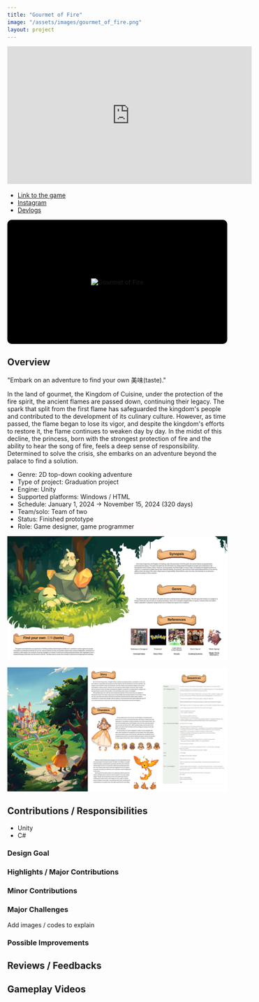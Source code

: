 ```yaml
---
title: "Gourmet of Fire"
image: "/assets/images/gourmet_of_fire.png"
layout: project
---
```


<p><iframe width="560" height="315" src="https://www.youtube.com/embed/W7AT3YjdtvY" title="Gourmet of Fire" frameBorder="0"   allow="accelerometer; autoplay; clipboard-write; encrypted-media; gyroscope; picture-in-picture; web-share"  allowFullScreen><br>Powered by <a href="https://youtubeembedcode.com">youtube embed code</a> and <a href="https://snabblan.io/">snabblån utan uc</a></iframe></p>

* [Link to the game](https://odd-mune.itch.io/gourmet-of-fire)
* [Instagram](https://www.instagram.com/gourmet_of_fire)
* [Devlogs](https://savory-postage-c8f.notion.site/Gourmet-of-Fire-09430cb0422e4ee8bebb1ec8d10c4811?pvs=24)

<div class="slideshow-container">
  <div class="slides-wrapper">
    <div class="slide"><img src="/assets/images/gourmet_of_fire.png" alt="Gourmet of Fire"></div>
    <div class="slide"><img src="/assets/images/gourmet_of_fire_cooking_ui.jpg" alt="Cooking UI"></div>
    <div class="slide"><img src="/assets/images/gourmet_of_fire_cooking_animation.jpg" alt="Cooking Animation"></div>
    <div class="slide"><img src="/assets/images/gourmet_of_fire_princess_concept.png" alt="Princess Concept"></div>
    <div class="slide"><img src="/assets/images/gourmet_of_fire_dialog.jpg" alt="Dialog"></div>
    <div class="slide"><img src="/assets/images/gourmet_of_fire_field_level.jpg" alt="Field Level"></div>
    <div class="slide"><img src="/assets/images/gourmet_of_fire_village_level.jpg" alt="Village Level"></div>
    <div class="slide"><img src="/assets/images/gourmet_of_fire_in_house_level.jpg" alt="In-House Level"></div>
  </div>
</div>

<style>
  .slideshow-container {
    max-width: 600px;
    width: 100%;
    position: relative;
    margin: auto;
    overflow: hidden;
    border-radius: 10px;
    aspect-ratio: 16 / 9; /* Maintain a proper aspect ratio */
    background-color: black; /* Prevents white flashes */
  }

  .slides-wrapper {
    display: flex;
    transition: transform 1s ease-in-out;
    width: 100%;
  }

  .slide {
    min-width: 100%;
    display: flex;
    justify-content: center;
    align-items: center;
  }

  .slide img {
    max-width: 100%;
    height: auto; /* Keeps aspect ratio */
    object-fit: contain; /* Ensures the image fits properly */
  }
</style>

<script>
  let slideIndex = 0;
  function showSlides() {
    let slidesWrapper = document.querySelector(".slides-wrapper");
    let totalSlides = document.querySelectorAll(".slide").length;

    slideIndex++;
    if (slideIndex >= totalSlides) {
      slideIndex = 0;
    }

    slidesWrapper.style.transform = `translateX(${-slideIndex * 100}%)`;
    setTimeout(showSlides, 3000); // Change image every 3 seconds
  }

  document.addEventListener("DOMContentLoaded", showSlides);
</script>

## Overview

"Embark on an adventure to find your own 美味(taste)."

In the land of gourmet, the Kingdom of Cuisine, under the protection of the fire spirit, the ancient flames are passed down, continuing their legacy. The spark that split from the first flame has safeguarded the kingdom's people and contributed to the development of its culinary culture. However, as time passed, the flame began to lose its vigor, and despite the kingdom's efforts to restore it, the flame continues to weaken day by day. In the midst of this decline, the princess, born with the strongest protection of fire and the ability to hear the song of fire, feels a deep sense of responsibility. Determined to solve the crisis, she embarks on an adventure beyond the palace to find a solution.

* Genre: 2D top-down cooking adventure
* Type of project: Graduation project
* Engine: Unity
* Supported platforms: Windows / HTML
* Schedule: January 1, 2024 &rarr; November 15, 2024 (320 days)
* Team/solo: Team of two
* Status: Finished prototype
* Role: Game designer, game programmer

![Synopsis](/assets/images/gourmet_of_fire_creative_submission_01.jpg)

![Story Outline](/assets/images/gourmet_of_fire_creative_submission_02.jpg)

## Contributions / Responsibilities

* Unity
* C#

### Design Goal

### Highlights / Major Contributions

### Minor Contributions

### Major Challenges

Add images / codes to explain

### Possible Improvements

## Reviews / Feedbacks

## Gameplay Videos

